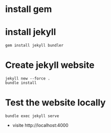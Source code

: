 # install gem

# install jekyll 
```
gem install jekyll bundler
```

# Create jekyll website
```
jekyll new --force .
bundle install
```

# Test the website locally
```
bundle exec jekyll serve
```
- visite http://localhost:4000

# 
